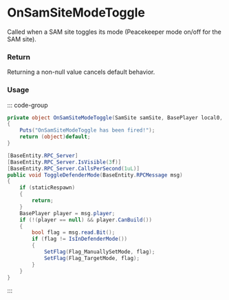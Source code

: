# OnSamSiteModeToggle
<Badge type="info" text="Entity"/>[<Badge type="danger" text="Carbon Compatible"/>](https://github.com/CarbonCommunity/Carbon)[<Badge type="warning" text="Oxide Compatible"/>](https://github.com/OxideMod/Oxide.Rust)
Called when a SAM site toggles its mode (Peacekeeper mode on/off for the SAM site).

### Return
Returning a non-null value cancels default behavior.

### Usage
::: code-group
```csharp [Example]
private object OnSamSiteModeToggle(SamSite samSite, BasePlayer local0, bool local1)
{
	Puts("OnSamSiteModeToggle has been fired!");
	return (object)default;
}
```
```csharp [Source — Assembly-CSharp @ SamSite]
[BaseEntity.RPC_Server]
[BaseEntity.RPC_Server.IsVisible(3f)]
[BaseEntity.RPC_Server.CallsPerSecond(1uL)]
public void ToggleDefenderMode(BaseEntity.RPCMessage msg)
{
	if (staticRespawn)
	{
		return;
	}
	BasePlayer player = msg.player;
	if (!(player == null) && player.CanBuild())
	{
		bool flag = msg.read.Bit();
		if (flag != IsInDefenderMode())
		{
			SetFlag(Flag_ManuallySetMode, flag);
			SetFlag(Flag_TargetMode, flag);
		}
	}
}

```
:::

